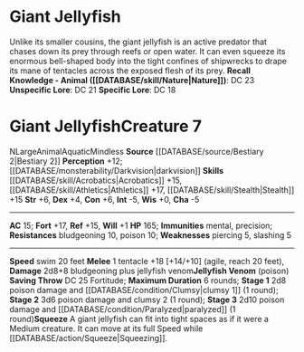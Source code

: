 ﻿---
ac: '15'
alignment: N
all_resistance: null
burrow_speed: null
charisma: '-5'
climb_speed: null
constitution: '+6'
creature_ability:
- Jellyfish Venom
- Squeeze
creature_family: '[[DATABASE/monsterfamily/Jellyfish|Jellyfish]]'
description: 'Unlike its smaller cousins, the giant jellyfish is an active predator
  that chases down its prey through reefs or open water. It can even squeeze its enormous
  bell-shaped body into the tight confines of shipwrecks to drape its mane of tentacles
  across the exposed flesh of its prey.<br/><br/><b><u>Recall Knowledge - Animal</u>
  ( [[DATABASE/skill/Nature|Nature]] )</b>: DC 23<br/><b><u>Unspecific Lore</u></b>:
  DC 21<br/><b><u>Specific Lore</u></b>: DC 18'
dexterity: '+4'
element: null
fly_speed: null
fortitude: '+17'
hardness: null
hp: '165'
id: '707'
immunity:
- '[[DATABASE/trait/Mental|mental]]'
- precision
intelligence: '-5'
land_speed: null
language: null
level: '7'
max_speed: '20'
name: Giant Jellyfish
perception: '+12'
rarity: Common
reflex: '+15'
resistance:
- bludgeoning 10
- poison 10
rus_type_level: null
school: null
sense:
- '[[DATABASE/monsterability/Darkvision|darkvision]]'
size: Large
skill:
- '[[DATABASE/skill/Acrobatics|Acrobatics]] +15'
- '[[DATABASE/skill/Athletics|Athletics]] +17'
- '[[DATABASE/skill/Stealth|Stealth]] +15'
source: '[[DATABASE/source/Bestiary 2|Bestiary 2]]'
speed:
- swim 20 feet
spell: null
strength: '+6'
strength_req: '6'
strongest_save:
- Fortitude
swim_speed: '20'
trait:
- '[[DATABASE/trait/Animal|Animal]]'
- '[[DATABASE/trait/Aquatic|Aquatic]]'
- '[[DATABASE/trait/Mindless|Mindless]]'
type: Creature
vision: Darkvision
weakest_save:
- Will
weakness:
- piercing 5
- slashing 5
will: '+1'
wisdom: '+0'

---
# Giant Jellyfish

Unlike its smaller cousins, the giant jellyfish is an active predator that chases down its prey through reefs or open water. It can even squeeze its enormous bell-shaped body into the tight confines of shipwrecks to drape its mane of tentacles across the exposed flesh of its prey.
**Recall Knowledge - Animal ([[DATABASE/skill/Nature|Nature]])**: DC 23
**Unspecific Lore**: DC 21
**Specific Lore**: DC 18

# Giant Jellyfish<span class="item-type">Creature 7</span>

<span class="trait-alignment item-trait">N</span><span class="trait-size item-trait">Large</span><span class="item-trait">Animal</span><span class="item-trait">Aquatic</span><span class="item-trait">Mindless</span>
**Source** [[DATABASE/source/Bestiary 2|Bestiary 2]] 
**Perception** +12; [[DATABASE/monsterability/Darkvision|darkvision]]
**Skills** [[DATABASE/skill/Acrobatics|Acrobatics]] +15, [[DATABASE/skill/Athletics|Athletics]] +17, [[DATABASE/skill/Stealth|Stealth]] +15
**Str** +6, **Dex** +4, **Con** +6, **Int** -5, **Wis** +0, **Cha** -5

---
**AC** 15; **Fort** +17, **Ref** +15, **Will** +1
**HP** 165; **Immunities** mental, precision; **Resistances** bludgeoning 10, poison 10; **Weaknesses** piercing 5, slashing 5

---
**Speed** swim 20 feet
<span class="in-box-ability">**Melee** <span class="action-icon">1</span> tentacle +18 [+14/+10] (agile, reach 20 feet), **Damage** 2d8+8 bludgeoning plus jellyfish venom</span><span class="in-box-ability">**Jellyfish Venom** (poison) **Saving Throw** DC 25 Fortitude; **Maximum Duration** 6 rounds; **Stage 1** 2d8 poison damage and [[DATABASE/condition/Clumsy|clumsy 1]] (1 round); **Stage 2** 3d6 poison damage and clumsy 2 (1 round); **Stage 3** 2d10 poison damage and [[DATABASE/condition/Paralyzed|paralyzed]] (1 round)</span><span class="in-box-ability">**Squeeze** A giant jellyfish can fit into tight spaces as if it were a Medium creature. It can move at its full Speed while [[DATABASE/action/Squeeze|Squeezing]].</span>